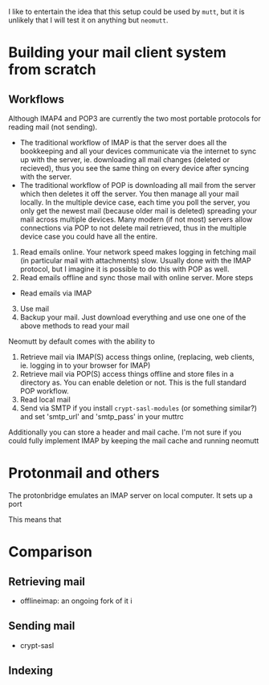 

I like to entertain the idea that this setup could be used by `mutt`, but it is unlikely that I will test it on anything but `neomutt`.

# Building your mail client system from scratch

## Workflows
Although IMAP4 and POP3 are currently the two most portable protocols for reading mail (not sending).
 - The traditional workflow of IMAP is that the server does all the bookkeeping and all your devices communicate via the internet to sync up with the server, ie. downloading all mail changes (deleted or recieved), thus you see the same thing on every device after syncing with the server.
 - The traditional workflow of POP is downloading all mail from the server which then deletes it off the server. You then manage all your mail locally. In the multiple device case, each time you poll the server, you only get the newest mail (because older mail is deleted) spreading your mail across multiple devices. Many modern (if not most) servers allow connections via POP to not delete mail retrieved, thus in the multiple device case you could have all the entire.


1. Read emails online. Your network speed makes logging in fetching mail (in particular mail with attachments) slow. Usually done with the IMAP protocol, but I imagine it is possible to do this with POP as well.
2. Read emails offline and sync those mail with online server. More steps
  * Read emails via IMAP
3. Use mail
4. Backup your mail. Just download everything and use one one of the above methods to read your mail

Neomutt by default comes with the ability to
1. Retrieve mail via IMAP(S) access things online, (replacing, web clients, ie. logging in to your browser for IMAP)
2. Retrieve mail via POP(S) access things offline and store files in a directory as. You can enable deletion or not. This is the full standard POP workflow.
3. Read local mail
4. Send via SMTP if you install `crypt-sasl-modules` (or something similar?) and set 'smtp_url' and 'smtp_pass' in your muttrc

Additionally you can store a header and mail cache. I'm not sure if you could fully implement IMAP by keeping the mail cache and running neomutt


# Protonmail and others
The protonbridge emulates an IMAP server on local computer. It sets up a port 

This means that 

# Comparison

## Retrieving mail
- offlineimap: an ongoing fork of it i

## Sending mail
- crypt-sasl

## Indexing

